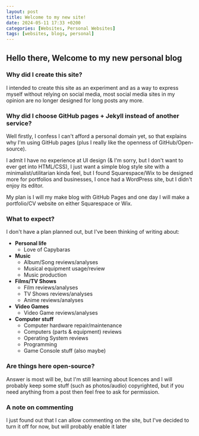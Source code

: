 ```yaml
---
layout: post
title: Welcome to my new site!
date: 2024-05-11 17:33 +0200
categories: [Websites, Personal Websites]
tags: [websites, blogs, personal]
---
```


## Hello there, Welcome to my new personal blog

### Why did I create this site?

I intended to create this site as an experiment and as a way to express myself without relying on social media, most social media sites in my opinion are no longer designed for long posts any more.

### Why did I choose GitHub pages + Jekyll instead of another service?

Well firstly, I confess I can't afford a personal domain yet, so that explains why I'm using GitHub pages (plus I really like the openness of GitHub/Open-source).

I admit I have no experience at UI design (& I'm sorry, but I don't want to ever get into HTML/CSS), I just want a simple blog style site with a minimalist/utilitarian kinda feel, but I found Squarespace/Wix to be designed more for portfolios and businesses, I once had a WordPress site, but I didn't enjoy its editor.

My plan is I will my make blog with GitHub Pages and one day I will make a portfolio/CV website on either Squarespace or Wix.

### What to expect?

I don't have a plan planned out, but I've been thinking of writing about:

- **Personal life**
  - Love of Capybaras
- **Music**
  - Album/Song reviews/analyses
  - Musical equipment usage/review
  - Music production
- **Films/TV Shows**
  - Film reviews/analyses
  - TV Shows reviews/analyses
  - Anime reviews/analyses
- **Video Games**
  - Video Game reviews/analyses
- **Computer stuff**
  - Computer hardware repair/maintenance
  - Computers (parts & equipment) reviews
  - Operating System reviews
  - Programming
  - Game Console stuff (also maybe)

### Are things here open-source?

Answer is most will be, but I'm still learning about licences and I will probably keep some stuff (such as photos/audio) copyrighted, but if you need anything from a post then feel free to ask for permission.

### A note on commenting

I just found out that I can allow commenting on the site, but I've decided to turn it off for now, but will probably enable it later
